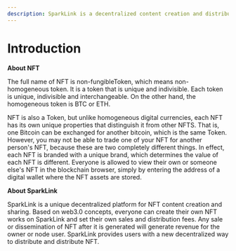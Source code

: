 ```yaml
---
description: SparkLink is a decentralized content creation and distribution platform
---
```


# Introduction

**About NFT**

The full name of NFT is non-fungibleToken, which means non-homogeneous token. It is a token that is unique and indivisible. Each token is unique, indivisible and interchangeable. On the other hand, the homogeneous token is BTC or ETH.

NFT is also a Token, but unlike homogeneous digital currencies, each NFT has its own unique properties that distinguish it from other NFTS. That is, one Bitcoin can be exchanged for another bitcoin, which is the same Token. However, you may not be able to trade one of your NFT for another person's NFT, because these are two completely different things. In effect, each NFT is branded with a unique brand, which determines the value of each NFT is different. Everyone is allowed to view their own or someone else's NFT in the blockchain browser, simply by entering the address of a digital wallet where the NFT assets are stored.



**About SparkLink**

SparkLink is a unique decentralized platform for NFT content creation and sharing. Based on web3.0 concepts, everyone can create their own NFT works on SparkLink and set their own sales and distribution fees. Any sale or dissemination of NFT after it is generated will generate revenue for the owner or node user. SparkLink provides users with a new decentralized way to distribute and distribute NFT.
